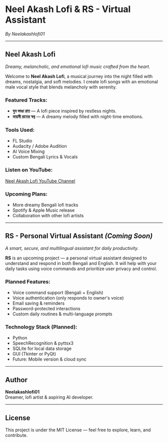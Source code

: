 
# Neel Akash Lofi & RS - Virtual Assistant  
*By Neelakashlofi01*

---

## Neel Akash Lofi  
*Dreamy, melancholic, and emotional lofi music crafted from the heart.*

Welcome to **Neel Akash Lofi**, a musical journey into the night filled with dreams, nostalgia, and soft melodies. I create lofi songs with an emotional male vocal style that blends melancholy with serenity.

### Featured Tracks:
- **ঘুম ভাঙা রাত** — A lofi piece inspired by restless nights.
- **মায়াবী রাতের স্বপ্ন** — A dreamy melody filled with night-time emotions.

### Tools Used:
- FL Studio  
- Audacity / Adobe Audition  
- AI Voice Mixing  
- Custom Bengali Lyrics & Vocals  

### Listen on YouTube:
[Neel Akash Lofi YouTube Channel](https://www.youtube.com/@NeelAkashLofi)

### Upcoming Plans:
- More dreamy Bengali lofi tracks  
- Spotify & Apple Music release  
- Collaboration with other lofi artists  

---

## RS - Personal Virtual Assistant *(Coming Soon)*  
*A smart, secure, and multilingual assistant for daily productivity.*

**RS** is an upcoming project — a personal virtual assistant designed to understand and respond in both Bengali and English. It will help with your daily tasks using voice commands and prioritize user privacy and control.

### Planned Features:
- Voice command support (Bengali + English)  
- Voice authentication (only responds to owner's voice)  
- Email saving & reminders  
- Password-protected interactions  
- Custom daily routines & multi-language prompts  

### Technology Stack (Planned):
- Python  
- SpeechRecognition & pyttsx3  
- SQLite for local data storage  
- GUI (Tkinter or PyQt)  
- Future: Mobile version & cloud sync

---

## Author  
**Neelakashlofi01**  
Dreamer, lofi artist & aspiring AI developer.

---

## License  
This project is under the MIT License — feel free to explore, learn, and contribute.
